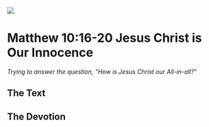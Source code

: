 <img class="intro-right" src="/images/art-matthew.jpg">

# Matthew 10:16-20 Jesus Christ is Our Innocence

*Trying to answer the question, "How is Jesus Christ our All-in-all?"*

## The Text

## The Devotion